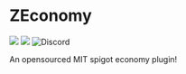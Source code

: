 # ZEconomy
![](https://img.shields.io/jenkins/build?jobUrl=https%3A%2F%2Fci.azortis.com%2Fjob%2FZEconomy%2F) ![](https://img.shields.io/github/license/AzortisCode/ZEconomy) ![Discord](https://img.shields.io/discord/508309165572227083.svg?label=discord&logo=discord)

An opensourced MIT spigot economy plugin!
